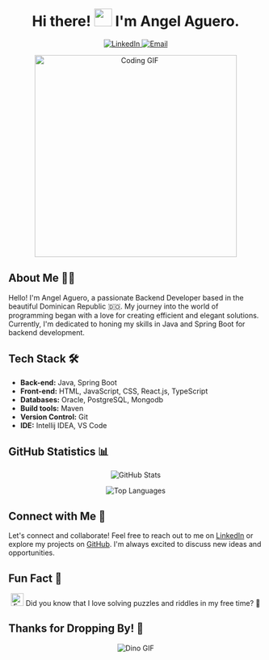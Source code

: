 <h1 align="center">Hi there! <img src="https://media.giphy.com/media/hvRJCLFzcasrR4ia7z/giphy.gif" width="35"> I'm Angel Aguero.</h1>

<p align="center">
  <a href="https://www.linkedin.com/in/angel-aguero/" target="_blank">
    <img src="https://img.icons8.com/doodle/40/000000/linkedin--v2.png" alt="LinkedIn"/>
  </a>
  <a href="mailto:angelagueror23@gmail.com">
    <img src="https://img.icons8.com/doodle/40/000000/email--v1.png" alt="Email"/>
  </a>
</p>

<p align="center">
  <img align="center" width="400" src="https://media.giphy.com/media/SWoSkN6DxTszqIKEqv/giphy.gif" alt="Coding GIF"/>
</p>

## About Me 👨‍💻

Hello! I'm Angel Aguero, a passionate Backend Developer based in the beautiful Dominican Republic 🇩🇴. My journey into the world of programming began with a love for creating efficient and elegant solutions. Currently, I'm dedicated to honing my skills in Java and Spring Boot for backend development.

## Tech Stack 🛠️

- **Back-end:** Java, Spring Boot
- **Front-end:** HTML, JavaScript, CSS, React.js, TypeScript
- **Databases:** Oracle, PostgreSQL, Mongodb
- **Build tools:** Maven
- **Version Control:** Git
- **IDE:** Intellij IDEA, VS Code

## GitHub Statistics 📊

<p align="center">
  <img src="https://github-readme-stats.vercel.app/api?username=Angel-Raa&show_icons=true&theme=dark" alt="GitHub Stats"/>
</p>

<p align="center">
  <img src="https://github-readme-stats.vercel.app/api/top-langs/?username=Angel-Raa&layout=compact&theme=dark" alt="Top Languages"/>
</p>

## Connect with Me 🤝

Let's connect and collaborate! Feel free to reach out to me on [LinkedIn](https://www.linkedin.com/in/angel-aguero/) or explore my projects on [GitHub](https://github.com/Angel-Raa). I'm always excited to discuss new ideas and opportunities.

## Fun Fact 🎉

<p align="center">
  <img src="https://raw.githubusercontent.com/marcos-inja/marcos-inja/main/gifs/haha.gif" width="25px" alt="Fun GIF"/>
  Did you know that I love solving puzzles and riddles in my free time? 🧩
</p>

## Thanks for Dropping By! 👋

<p align="center">
  <img src="https://raw.githubusercontent.com/saadeghi/saadeghi/master/dino.gif" alt="Dino GIF"/>
</p>

<!--
**Angel-Raa/Angel-Raa** is a ✨ _special_ ✨ repository because its `README.md` (this file) appears on your GitHub profile.
-->
